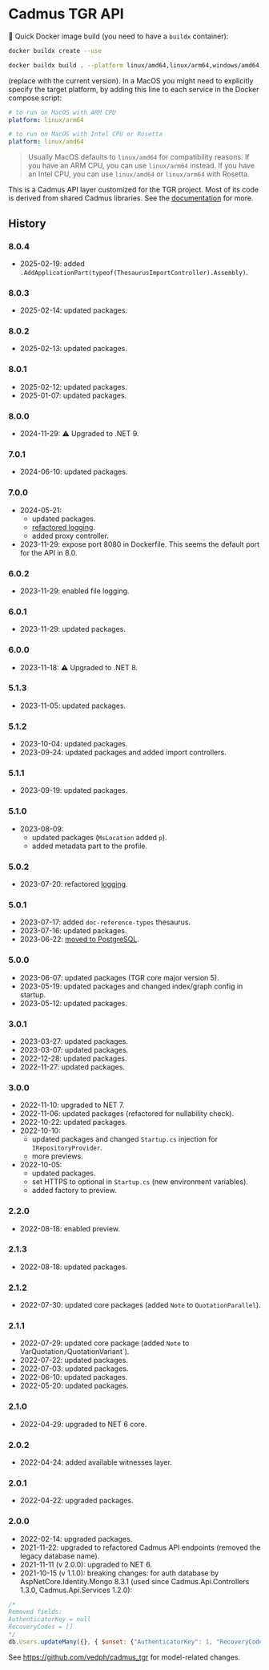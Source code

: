 ﻿# Cadmus TGR API

🐋 Quick Docker image build (you need to have a `buildx` container):

```sh
docker buildx create --use

docker buildx build . --platform linux/amd64,linux/arm64,windows/amd64,windows/arm64 -t vedph2020/cadmus-tgr-api:8.0.4 -t vedph2020/cadmus-tgr-api:latest --push
```

(replace with the current version). In a MacOS you might need to explicitly specify the target platform, by adding this line to each service in the Docker compose script:

```yml
# to run on MacOS with ARM CPU
platform: linux/arm64

# to run on MacOS with Intel CPU or Rosetta
platform: linux/amd64
```

>Usually MacOS defaults to `linux/amd64` for compatibility reasons. If you have an ARM CPU, you can use `linux/arm64` instead. If you have an Intel CPU, you can use `linux/amd64` or `linux/arm64` with Rosetta.

This is a Cadmus API layer customized for the TGR project. Most of its code is derived from shared Cadmus libraries. See the [documentation](https://github.com/vedph/cadmus_doc/blob/master/api/creating.md) for more.

## History

### 8.0.4

- 2025-02-19: added `.AddApplicationPart(typeof(ThesaurusImportController).Assembly)`.

### 8.0.3

- 2025-02-14: updated packages.

### 8.0.2

- 2025-02-13: updated packages.

### 8.0.1

- 2025-02-12: updated packages.
- 2025-01-07: updated packages.

### 8.0.0

- 2024-11-29: ⚠️ Upgraded to .NET 9.

### 7.0.1

- 2024-06-10: updated packages.

### 7.0.0

- 2024-05-21:
  - updated packages.
  - [refactored logging](https://myrmex.github.io/overview/cadmus/dev/history/b-logging-cfg/).
  - added proxy controller.
- 2023-11-29: expose port 8080 in Dockerfile. This seems the default port for the API in 8.0.

### 6.0.2

- 2023-11-29: enabled file logging.

### 6.0.1

- 2023-11-29: updated packages.

### 6.0.0

- 2023-11-18: ⚠️ Upgraded to .NET 8.

### 5.1.3

- 2023-11-05: updated packages.

### 5.1.2

- 2023-10-04: updated packages.
- 2023-09-24: updated packages and added import controllers.

### 5.1.1

- 2023-09-19: updated packages.

### 5.1.0

- 2023-08-09:
  - updated packages (`MsLocation` added `p`).
  - added metadata part to the profile.

### 5.0.2

- 2023-07-20: refactored [logging](https://myrmex.github.io/overview/cadmus/dev/history/b-logging).

### 5.0.1

- 2023-07-17: added `doc-reference-types` thesaurus.
- 2023-07-16: updated packages.
- 2023-06-22: [moved to PostgreSQL](https://myrmex.github.io/overview/cadmus/dev/history/b-rdbms).

### 5.0.0

- 2023-06-07: updated packages (TGR core major version 5).
- 2023-05-19: updated packages and changed index/graph config in startup.
- 2023-05-12: updated packages.

### 3.0.1

- 2023-03-27: updated packages.
- 2023-03-07: updated packages.
- 2022-12-28: updated packages.
- 2022-11-27: updated packages.

### 3.0.0

- 2022-11-10: upgraded to NET 7.
- 2022-11-06: updated packages (refactored for nullability check).
- 2022-10-22: updated packages.
- 2022-10-10:
  - updated packages and changed `Startup.cs` injection for `IRepositoryProvider`.
  - more previews.
- 2022-10-05:
  - updated packages.
  - set HTTPS to optional in `Startup.cs` (new environment variables).
  - added factory to preview.

### 2.2.0

- 2022-08-18: enabled preview.

### 2.1.3

- 2022-08-18: updated packages.

### 2.1.2

- 2022-07-30: updated core packages (added `Note` to `QuotationParallel`).

### 2.1.1

- 2022-07-29: updated core package (added `Note` to VarQuotation`/`QuotationVariant`).
- 2022-07-22: updated packages.
- 2022-07-03: updated packages.
- 2022-06-10: updated packages.
- 2022-05-20: updated packages.

### 2.1.0

- 2022-04-29: upgraded to NET 6 core.

### 2.0.2

- 2022-04-24: added available witnesses layer.

### 2.0.1

- 2022-04-22: upgraded packages.

### 2.0.0

- 2022-02-14: upgraded packages.
- 2021-11-22: upgraded to refactored Cadmus API endpoints (removed the legacy database name).
- 2021-11-11 (v 2.0.0): upgraded to NET 6.
- 2021-10-15 (v 1.1.0): breaking changes: for auth database by AspNetCore.Identity.Mongo 8.3.1 (used since Cadmus.Api.Controllers 1.3.0, Cadmus.Api.Services 1.2.0):

```js
/*
Removed fields:
AuthenticatorKey = null
RecoveryCodes = []
*/
db.Users.updateMany({}, { $unset: {"AuthenticatorKey": 1, "RecoveryCodes": 1} });
```

See <https://github.com/vedph/cadmus_tgr> for model-related changes.
